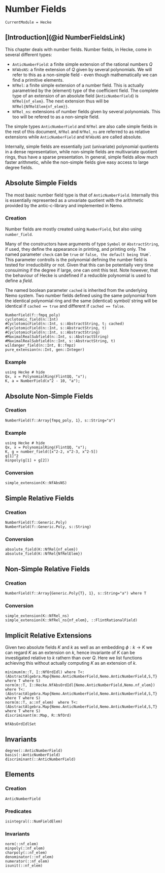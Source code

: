# Number Fields

```@meta
CurrentModule = Hecke
```

## [Introduction](@id NumberFieldsLink)

This chapter deals with number fields. Number fields, in Hecke, come in several
different types:
 - `AnticNumberField`: a finite simple extension of the rational numbers $Q$
 - `NfAbsNS`: a finite extension of $Q$ given by several polynomials.
 We will refer to this as a non-simple field - even though mathematically
 we can find a primitive elements.
 - `NfRel`: a finite simple extension of a number field. This is 
    actually parametried by the (element) type of the coefficient field.
    The complete type of an extension of an absolute field (`AnticNumberField`)
    is `NfRel{nf_elem}`. The next extension thus will be
    `NfRel{NfRelElem{nf_elem}}`.
 - `NfRel_ns`: extensions of number fields given by several polynomials.
    This too will be refered to as a non-simple field.

The simple types `AnticNumberField` and `NfRel` are also calle simple
fields in the rest of this document, `NfRel` and `NfRel_ns` are referred
to as relative extensions while `AnticNumberField` and `NfAbsNS` are
called absolute.

Internally, simple fields are essentially just (univariate) polynomial
quotients in a dense representation, while non-simple fields are
multivariate quotient rings, thus have a sparse presentation.
In general, simple fields allow much faster arithmetic, while 
the non-simple fields give easy access to large degree fields.


## Absolute Simple Fields

The most basic number field type is that of `AnticNumberField`. Internally
this is essentially represented as a unvariate quotient with the
arithmetic provided by the antic-c-library and implemented in Nemo.

### Creation
Number fields are mostly created using `NumberField`, but also using
`number_field`.

Many of the constructors have arguments of type `Symbol` or `AbstractString`,
if used, they define the appearance in printing, and printing only.
The named parameter `check` can be `true` or `false, the default being `true`.
This parameter controlls is the polynomial defining the number field is
tested for irreducibility or not. Given that this can be potentially 
very time consuiming if the degree if large, one can omit this test. Note
however, that the behaviour of Hecke is undefined if a reducible polynomial
is used to define a _field_.

The named boolean parameter `cached` is inherited from the underlying Nemo
system. Two number fields defined using the same polynomial from the
identical polynomial ring and the same (identical) symbol/ string
will be identical if `cached == true` and different if `cached == false`.

```@docs
NumberField(f::fmpq_poly)
cyclotomic_field(n::Int)
#CyclotomicField(n::Int, s::AbstractString, t; cached)
#CyclotomicField(n::Int, s::AbstractString, t)
#CyclotomicField(n::Int, s::AbstractString)
#MaximalRealSubfield(n::Int, s::AbstractString)
#MaximalRealSubfield(n::Int, s::AbstractString, t)
wildanger_field(n::Int, B::fmpz)
pure_extension(n::Int, gen::Integer)
```


### Example

```@repl
using Hecke # hide
Qx, x = PolynomialRing(FlintQQ, "x");
K, a = NumberField(x^2 - 10, "a");
```

## Absolute Non-Simple Fields
### Creation
```@docs
NumberField(f::Array{fmpq_poly, 1}, s::String="a")
```

### Example

```@repl
using Hecke # hide
Qx, x = PolynomialRing(FlintQQ, "x");
K, g = number_field([x^2-2, x^2-3, x^2-5])
g[1]^2
minpoly(g[1] + g[2])
```

### Conversion
```@docs
simple_extension(K::NfAbsNS)
```

## Simple Relative Fields
### Creation
```@docs
NumberField(f::Generic.Poly)
NumberField(f::Generic.Poly, s::String)
```

### Conversion
```@docs
absolute_field(K::NfRel{nf_elem})
absolute_field(K::NfRel{NfRelElem})
```

## Non-Simple Relative Fields
### Creation
```@docs
NumberField(f::Array{Generic.Poly{T}, 1}, s::String="a") where T
```

### Conversion
```@docs
simple_extension(K::NfRel_ns)
simple_extension(K::NfRel_ns{nf_elem}, ::FlintRationalField)
```

## Implicit Relative Extensions
Given two absolute fields $K$ and $k$ as well as an embedding $\phi:k \to K$
we can regard $K$ as an extension on $k$, hence invariante of $K$ can
be investigated relative to $k$ rathern than over $Q$.
Here we list functions achieving this without actually computing
$K$ as an extension of $k$.

```@docs
minimum(m::T, I::NfOrdIdl) where T<:(AbstractAlgebra.Map{Nemo.AnticNumberField,Nemo.AnticNumberField,S,T} where T where S)
norm(m::T, I::Hecke.NfAbsOrdIdl{Nemo.AnticNumberField,Nemo.nf_elem}) where T<:(AbstractAlgebra.Map{Nemo.AnticNumberField,Nemo.AnticNumberField,S,T} where T where S)
norm(m::T, a::nf_elem)  where T<:(AbstractAlgebra.Map{Nemo.AnticNumberField,Nemo.AnticNumberField,S,T} where T where S)
discriminant(m::Map, R::NfOrd)
```

```@docs
NfAbsOrdIdlSet
```

## Invariants

```@docs
degree(::AnticNumberField)
basis(::AnticNumberField)
discriminant(::AnticNumberField)
```

## Elements

### Creation

```@docs
AnticNumberField
```
### Predicates

```@docs
isintegral(::NumFieldElem)
```

### Invariants

```@docs
norm(::nf_elem)
minpoly(::nf_elem)
charpoly(::nf_elem)
denominator(::nf_elem)
numerator(::nf_elem)
isunit(::nf_elem)
```


